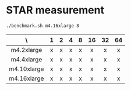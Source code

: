 # STAR measurement

```sh
./benchmark.sh m4.16xlarge 8
```

| \ | 1 | 2 | 4 | 8 | 16 | 32 | 64 |
|:--:|:--:|:--:|:--:|:--:|:--:|:--:|:--:|
| m4.2xlarge  | x | x | x | x | x | x | x |
| m4.4xlarge  | x | x | x | x | x | x | x |
| m4.10xlarge | x | x | x | x | x | x | x |
| m4.16xlarge | x | x | x | x | x | x | x |